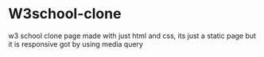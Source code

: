 # W3school-clone
w3 school clone page made with just html and css, its just a static page but it is responsive got by using media query

